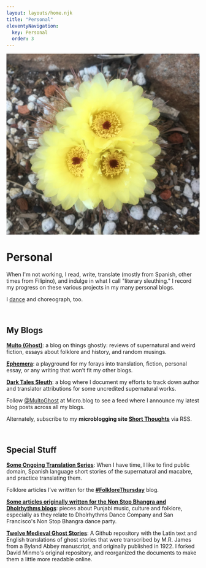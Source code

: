 ```yaml
---
layout: layouts/home.njk
title: "Personal"
eleventyNavigation:
  key: Personal
  order: 3
---
```


<div class="author_container">
    <img src="/img/cactus_flower.jpeg" alt="Cactus Flowers">
    <h1>Personal</h1>
</div>


<div class="message-box">
    <p> When I'm not working, I read, write, translate (mostly from Spanish, other times from Filipino), and indulge in what I call "literary sleuthing." I record my progress on these various projects in my many personal blogs. 

   <p>I <a href="https://www.dholrhythms.com"/">dance</a> and choreograph, too.</p>

</div>

<br>

<div class="message-box">
<h2>My Blogs</h2>

<p><strong><a href="http://multoghost.wordpress.com/">Multo (Ghost)</a></strong>: a blog on things ghostly: reviews of supernatural and weird fiction, essays about folklore and history, and random musings.</p>

<p><strong><a href="https://exiw.wordpress.com">Ephemera</a></strong>:  a playground for my forays into translation, fiction, personal essay, or any writing that won’t fit my other blogs. </p>

[**Dark Tales Sleuth**](https://darktalessleuth.wordpress.com/): a blog where I document my efforts to track down author and translator attributions for some uncredited supernatural works.

 Follow [@MultoGhost](https://micro.blog/MultoGhost) at Micro.blog to see a feed where I announce my latest blog posts across all my blogs.
 
 Alternately, subscribe to my <strong>microblogging site [Short Thoughts](https://ninazumel.com/short_thoughts/)</strong> via RSS.

</div>

<br>

<div class="message-box">
<h2>Special Stuff</h2>

[**Some Ongoing Translation Series**](https://exiw.wordpress.com/translations/): When I have time, I like to find public domain, Spanish language short stories of the supernatural and macabre, and practice translating them.

<p>Folklore articles I’ve written for the <a href="http://folklorethursday.com/author/nina/"><strong>#FolkloreThursday</strong></a> blog.  </p>

<p><a href="https://exiw.wordpress.com/tag/punjab/"><strong>Some articles originally written for the Non Stop Bhangra and Dholrhythms blogs</strong></a>: pieces about Punjabi music, culture and folklore, especially as they relate to Dholrhythms Dance Company and San Francisco's Non Stop Bhangra dance party. </p>

[**Twelve Medieval Ghost Stories**](https://github.com/NinaZumel/TwelveMedievalGhostStories): A Github repository with the Latin text and English translations of ghost stories that were transcribed by M.R. James from a Byland Abbey manuscript, and originally published in 1922. I forked David Minmo's original repository, and reorganized the documents to make them a little more readable online.

</div>